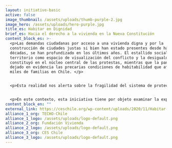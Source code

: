 ```yaml
---
layout: initiative-basic
active: false
image_thumbnail: /assets/uploads/thumb-purple-2.jpg
image_hero: /assets/uploads/hero-purple.jpg
title_es: Habitar en Dignidad
brief_es: Hacia el derecho a la vivienda en la Nueva Constitución
content_block_es: >-
  <p>Las demandas ciudadanas por acceso a una vivienda digna y por la
  construcción de ciudades justas si bien han estado presentes desde hace
  décadas, se han profundizado en los últimos años. El estallido social tuvo al
  territorio como espacio de visualización del conflicto y la desigualdad se
  constituyó en el núcleo central de las protestas, mientras que la pandemia ha
  dejado en evidencia las precarias condiciones de habitabilidad que afectan a
  miles de familias en Chile. </p>


  <p>Esta realidad nos alerta sobre la fragilidad del sistema de protección social y resignifica el rol de la vivienda como un derecho social que permite resguardar otros derechoso la salud, el empleo y el medio ambiente, entre muchos otros.</p>


  <p>En este contexto, esta iniciativa tiene por objeto examinar la experiencia constitucional en materia de vivienda y ciudad a partir de los principales desafíos urbano-habitacionales del país, la voz y mirada de las comunidades locales, los estándares internacionales de derechos humanos y la revisión comparada de otras constituciones a nivel mundial, para proponer las bases normativas de la vivienda desde una perspectiva de derechos humanos, de cara a la discusión constituyente.</p>
content_block_en: ""
external_link: https://ceschile.org/wp-content/uploads/2020/11/Habitar-en-dignidad.pdf
alliance_1_org: TECHO-Chile
alliance_1_logo: /assets/uploads/logo-default.png
alliance_2_org: Fundación Vivienda
alliance_2_logo: /assets/uploads/logo-default.png
alliance_3_org: CES Chile
alliance_3_logo: /assets/uploads/logo-default.png
---
```

